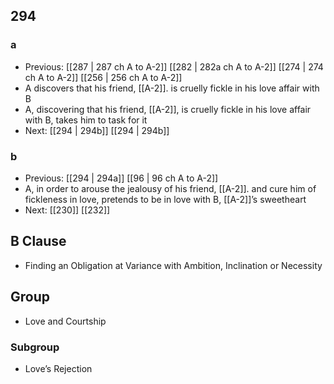 ## 294
### a
- Previous: [[287 | 287 ch A to A-2]] [[282 | 282a ch A to A-2]] [[274 | 274 ch A to A-2]] [[256 | 256 ch A to A-2]] 
- A discovers that his friend, [[A-2]]. is cruelly fickle in his love affair with B
- A, discovering that his friend, [[A-2]], is cruelly fickle in his love affair with B, takes him to task for it
- Next: [[294 | 294b]] [[294 | 294b]] 

### b
- Previous: [[294 | 294a]] [[96 | 96 ch A to A-2]] 
- A, in order to arouse the jealousy of his friend, [[A-2]]. and cure him of fickleness in love, pretends to be in love with B, [[A-2]]’s sweetheart
- Next: [[230]] [[232]] 

## B Clause
- Finding an Obligation at Variance with Ambition, Inclination or Necessity

## Group
- Love and Courtship

### Subgroup
- Love’s Rejection

